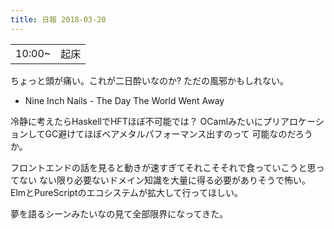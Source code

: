 ```yaml
---
title: 日報 2018-03-20
---
```


|||
|:-|:-:|
|10:00~|起床|

ちょっと頭が痛い。これが二日酔いなのか?
ただの風邪かもしれない。

- Nine Inch Nails - The Day The World Went Away

冷静に考えたらHaskellでHFTほぼ不可能では？
OCamlみたいにプリアロケーションしてGC避けてほぼベアメタルパフォーマンス出すのって
可能なのだろうか。

フロントエンドの話を見ると動きが速すぎてそれこそそれで食っていこうと思ってない
ない限り必要ないドメイン知識を大量に得る必要がありそうで怖い。
ElmとPureScriptのエコシステムが拡大して行ってほしい。

夢を語るシーンみたいなの見て全部限界になってきた。

